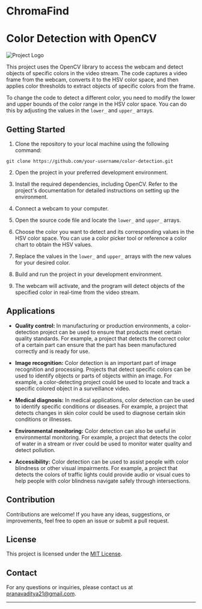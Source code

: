 # ChromaFind
# Color Detection with OpenCV

![Project Logo](images/project-logo.png)

This project uses the OpenCV library to access the webcam and detect objects of specific colors in the video stream. The code captures a video frame from the webcam, converts it to the HSV color space, and then applies color thresholds to extract objects of specific colors from the frame.

To change the code to detect a different color, you need to modify the lower and upper bounds of the color range in the HSV color space. You can do this by adjusting the values in the `lower_` and `upper_` arrays.

## Getting Started

1. Clone the repository to your local machine using the following command:

```shell
git clone https://github.com/your-username/color-detection.git
```

2. Open the project in your preferred development environment.

3. Install the required dependencies, including OpenCV. Refer to the project's documentation for detailed instructions on setting up the environment.

4. Connect a webcam to your computer.

5. Open the source code file and locate the `lower_` and `upper_` arrays.

6. Choose the color you want to detect and its corresponding values in the HSV color space. You can use a color picker tool or reference a color chart to obtain the HSV values.

7. Replace the values in the `lower_` and `upper_` arrays with the new values for your desired color.

8. Build and run the project in your development environment.

9. The webcam will activate, and the program will detect objects of the specified color in real-time from the video stream.

## Applications

- **Quality control:** In manufacturing or production environments, a color-detection project can be used to ensure that products meet certain quality standards. For example, a project that detects the correct color of a certain part can ensure that the part has been manufactured correctly and is ready for use.

- **Image recognition:** Color detection is an important part of image recognition and processing. Projects that detect specific colors can be used to identify objects or parts of objects within an image. For example, a color-detecting project could be used to locate and track a specific colored object in a surveillance video.

- **Medical diagnosis:** In medical applications, color detection can be used to identify specific conditions or diseases. For example, a project that detects changes in skin color could be used to diagnose certain skin conditions or illnesses.

- **Environmental monitoring:** Color detection can also be useful in environmental monitoring. For example, a project that detects the color of water in a stream or river could be used to monitor water quality and detect pollution.

- **Accessibility:** Color detection can be used to assist people with color blindness or other visual impairments. For example, a project that detects the colors of traffic lights could provide audio or visual cues to help people with color blindness navigate safely through intersections.

## Contribution

Contributions are welcome! If you have any ideas, suggestions, or improvements, feel free to open an issue or submit a pull request.

## License

This project is licensed under the [MIT License](LICENSE).

## Contact

For any questions or inquiries, please contact us at [pranavaditya21@gmail.com](mailto:pranavaditya21@gmail.com).

---
